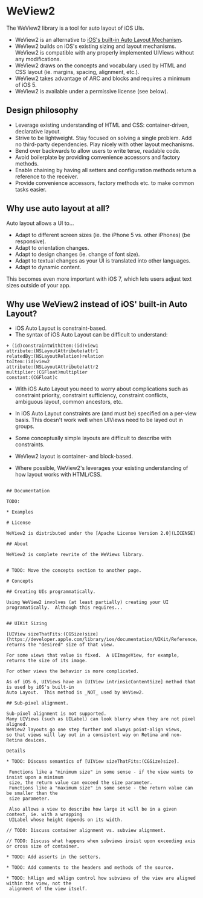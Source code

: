 
WeView2
=======

The WeView2 library is a tool for auto layout of iOS UIs. 

* WeView2 is an alternative to [iOS's built-in Auto Layout Mechanism](https://developer.apple.com/library/ios/documentation/UserExperience/Conceptual/AutolayoutPG/Articles/Introduction.html).
* WeView2 builds on iOS's existing sizing and layout mechanisms.  WeView2 is compatible with any properly implemented UIViews without any modifications.
* WeView2 draws on the concepts and vocabulary used by HTML and CSS layout (ie. margins, spacing, alignment, etc.).
* WeView2 takes advantage of ARC and blocks and requires a minimum of iOS 5.
* WeView2 is available under a permissive license (see below).


## Design philosophy

* Leverage existing understanding of HTML and CSS: container-driven, declarative layout.
* Strive to be lightweight. Stay focused on solving a single problem. Add no third-party dependencies. Play nicely with other layout mechanisms.
* Bend over backwards to allow users to write terse, readable code. 
* Avoid boilerplate by providing convenience accessors and factory methods.
* Enable chaining by having all setters and configuration methods return a reference to the receiver.
* Provide convenience accessors, factory methods etc. to make common tasks easier. 


## Why use auto layout at all?

Auto layout allows a UI to...

* Adapt to different screen sizes (ie. the iPhone 5 vs. other iPhones) (be responsive).
* Adapt to orientation changes.
* Adapt to design changes (ie. change of font size).
* Adapt to textual changes as your UI is translated into other languages.
* Adapt to dynamic content.

This becomes even more important with iOS 7, which lets users adjust text sizes outside of your app.

## Why use WeView2 instead of iOS' built-in Auto Layout?

* iOS Auto Layout is constraint-based.  
* The syntax of iOS Auto Layout can be difficult to understand:

```
+ (id)constraintWithItem:(id)view1 
attribute:(NSLayoutAttribute)attr1 
relatedBy:(NSLayoutRelation)relation 
toItem:(id)view2 
attribute:(NSLayoutAttribute)attr2
multiplier:(CGFloat)multiplier
constant:(CGFloat)c
```

* With iOS Auto Layout you need to worry about complications such as constraint priority, constraint sufficiency, constraint conflicts, ambiguous layout, common ancestors, etc.
* In iOS Auto Layout constraints are (and must be) specified on a per-view basis.  This doesn't work well when UIViews need to be layed out in groups.
* Some conceptually simple layouts are difficult to describe with constraints.

* WeView2 layout is container- and block-based.  
* Where possible, WeView2's leverages your existing understanding of how layout works with HTML/CSS.

```

## Documentation

TODO:

* Examples

# License

WeView2 is distributed under the [Apache License Version 2.0](LICENSE)

## About

WeView2 is complete rewrite of the WeViews library.


# TODO: Move the concepts section to another page.

# Concepts

## Creating UIs programmatically.

Using WeView2 involves (at least partially) creating your UI
programatically.  Although this requires...


## UIKit Sizing

[UIView sizeThatFits:(CGSize)size](https://developer.apple.com/library/ios/documentation/UIKit/Reference/UIView_Class/UIView/UIView.html#//apple_ref/occ/instm/UIView/sizeThatFits:)
returns the "desired" size of that view.  

For some views that value is fixed.  A UIImageView, for example, returns the size of its image.

For other views the behavior is more complicated.  

As of iOS 6, UIViews have an [UIView intrinsicContentSize] method that is used by iOS's built-in
Auto Layout.  This method is _NOT_ used by WeView2.

## Sub-pixel alignment.

Sub-pixel alignment is not supported.
Many UIViews (such as UILabel) can look blurry when they are not pixel aligned.
WeView2 layouts go one step further and always point-align views, 
so that views will lay out in a consistent way on Retina and non-Retina devices.

Details

* TODO: Discuss semantics of [UIView sizeThatFits:(CGSize)size].

 Functions like a "minimum size" in some sense - if the view wants to insist upon a minimum
 size, the return value can exceed the size parameter.
 Functions like a "maximum size" in some sense - the return value can be smaller than the
 size parameter.

 Also allows a view to describe how large it will be in a given context, ie. with a wrapping
 UILabel whose height depends on its width.

// TODO: Discuss container alignment vs. subview alignment.

// TODO: Discuss what happens when subviews insist upon exceeding axis or cross size of container.

* TODO: Add asserts in the setters.

* TODO: Add comments to the headers and methods of the source.

* TODO: hAlign and vAlign control how subviews of the view are aligned within the view, not the
 alignment of the view itself.





